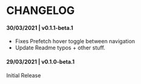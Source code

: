 # CHANGELOG

#### 30/03/2021 | v0.1.1-beta.1

- Fixes Prefetch hover toggle between navigation
- Update Readme typos + other stuff.

#### 29/03/2021 | v0.1.0-beta.1

Initial Release
